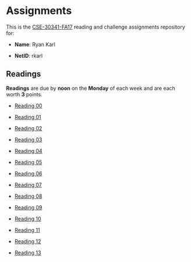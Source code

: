 Assignments
===========

This is the [CSE-30341-FA17] reading and challenge assignments repository for:

- **Name**:     Ryan Karl

- **NetID**:    rkarl

[CSE-30341-FA17]:   https://www3.nd.edu/~pbui/teaching/cse.30341.fa17/

Readings
--------

**Readings** are due by **noon** on the **Monday** of each week and are each
worth **3** points.

- [Reading 00](https://www3.nd.edu/~pbui/teaching/cse.30341.fa17/reading00.html)

- [Reading 01](https://www3.nd.edu/~pbui/teaching/cse.30341.fa17/reading01.html)

- [Reading 02](https://www3.nd.edu/~pbui/teaching/cse.30341.fa17/reading02.html)

- [Reading 03](https://www3.nd.edu/~pbui/teaching/cse.30341.fa17/reading03.html)

- [Reading 04](https://www3.nd.edu/~pbui/teaching/cse.30341.fa17/reading04.html)

- [Reading 05](https://www3.nd.edu/~pbui/teaching/cse.30341.fa17/reading05.html)

- [Reading 06](https://www3.nd.edu/~pbui/teaching/cse.30341.fa17/reading06.html)

- [Reading 07](https://www3.nd.edu/~pbui/teaching/cse.30341.fa17/reading07.html)

- [Reading 08](https://www3.nd.edu/~pbui/teaching/cse.30341.fa17/reading08.html)

- [Reading 09](https://www3.nd.edu/~pbui/teaching/cse.30341.fa17/reading09.html)

- [Reading 10](https://www3.nd.edu/~pbui/teaching/cse.30341.fa17/reading10.html)

- [Reading 11](https://www3.nd.edu/~pbui/teaching/cse.30341.fa17/reading11.html)

- [Reading 12](https://www3.nd.edu/~pbui/teaching/cse.30341.fa17/reading12.html)

- [Reading 13](https://www3.nd.edu/~pbui/teaching/cse.30341.fa17/reading13.html)
